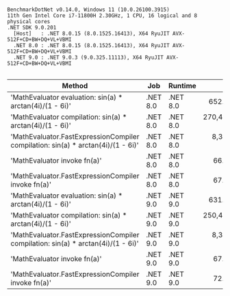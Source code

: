 ```

BenchmarkDotNet v0.14.0, Windows 11 (10.0.26100.3915)
11th Gen Intel Core i7-11800H 2.30GHz, 1 CPU, 16 logical and 8 physical cores
.NET SDK 9.0.201
  [Host]   : .NET 8.0.15 (8.0.1525.16413), X64 RyuJIT AVX-512F+CD+BW+DQ+VL+VBMI
  .NET 8.0 : .NET 8.0.15 (8.0.1525.16413), X64 RyuJIT AVX-512F+CD+BW+DQ+VL+VBMI
  .NET 9.0 : .NET 9.0.3 (9.0.325.11113), X64 RyuJIT AVX-512F+CD+BW+DQ+VL+VBMI


```
| Method                                                                           | Job      | Runtime  | Mean          | Error        | StdDev       | Gen0   | Gen1   | Allocated |
|--------------------------------------------------------------------------------- |--------- |--------- |--------------:|-------------:|-------------:|-------:|-------:|----------:|
| &#39;MathEvaluator evaluation: sin(a) * arctan(4i)/(1 - 6i)&#39;                         | .NET 8.0 | .NET 8.0 |     652.10 ns |     2.005 ns |     1.778 ns | 0.0448 |      - |     568 B |
| &#39;MathEvaluator compilation: sin(a) * arctan(4i)/(1 - 6i)&#39;                        | .NET 8.0 | .NET 8.0 | 270,499.46 ns | 1,575.101 ns | 1,473.351 ns | 0.4883 |      - |    8897 B |
| &#39;MathEvaluator.FastExpressionCompiler compilation: sin(a) * arctan(4i)/(1 - 6i)&#39; | .NET 8.0 | .NET 8.0 |   8,338.47 ns |    39.324 ns |    32.837 ns | 0.6714 | 0.6409 |    8783 B |
| &#39;MathEvaluator invoke fn(a)&#39;                                                     | .NET 8.0 | .NET 8.0 |      66.60 ns |     0.134 ns |     0.112 ns | 0.0025 |      - |      32 B |
| &#39;MathEvaluator.FastExpressionCompiler invoke fn(a)&#39;                              | .NET 8.0 | .NET 8.0 |      67.39 ns |     0.815 ns |     0.762 ns | 0.0025 |      - |      32 B |
| &#39;MathEvaluator evaluation: sin(a) * arctan(4i)/(1 - 6i)&#39;                         | .NET 9.0 | .NET 9.0 |     631.44 ns |     2.443 ns |     2.166 ns | 0.0448 |      - |     568 B |
| &#39;MathEvaluator compilation: sin(a) * arctan(4i)/(1 - 6i)&#39;                        | .NET 9.0 | .NET 9.0 | 250,495.00 ns | 1,229.603 ns | 1,150.171 ns | 0.4883 |      - |    8897 B |
| &#39;MathEvaluator.FastExpressionCompiler compilation: sin(a) * arctan(4i)/(1 - 6i)&#39; | .NET 9.0 | .NET 9.0 |   8,369.39 ns |    64.293 ns |    60.139 ns | 0.7019 | 0.6714 |    8816 B |
| &#39;MathEvaluator invoke fn(a)&#39;                                                     | .NET 9.0 | .NET 9.0 |      67.65 ns |     0.170 ns |     0.142 ns | 0.0025 |      - |      32 B |
| &#39;MathEvaluator.FastExpressionCompiler invoke fn(a)&#39;                              | .NET 9.0 | .NET 9.0 |      72.12 ns |     0.192 ns |     0.160 ns | 0.0025 |      - |      32 B |
